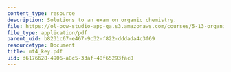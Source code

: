 ```yaml
---
content_type: resource
description: Solutions to an exam on organic chemistry.
file: https://ol-ocw-studio-app-qa.s3.amazonaws.com/courses/5-13-organic-chemistry-ii-fall-2003/d61766284906a8c533af48f65293fac8_mt4_key.pdf
file_type: application/pdf
parent_uid: b8231c67-e467-9c32-f822-dddada4c3f69
resourcetype: Document
title: mt4_key.pdf
uid: d6176628-4906-a8c5-33af-48f65293fac8
---
```

